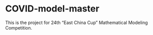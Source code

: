 # COVID-model-master
This is the project for 24th “East China Cup” Mathematical Modeling Competition.
